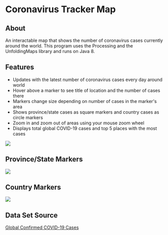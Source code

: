 # Coronavirus Tracker Map
## About
An interactable map that shows the number of coronavirus cases currently around the world. This program uses the Processing and the UnfoldingMaps library and runs on Java 8.

## Features
- Updates with the latest number of coronavirus cases every day around world
- Hover above a marker to see title of location and the number of cases there
- Markers change size depending on number of cases in the marker's area
- Shows province/state cases as square markers and country cases as circle markers
- Zoom in and zoom out of areas using your mouse zoom wheel 
- Displays total global COVID-19 cases and top 5 places with the most cases

[![](https://i.imgur.com/qUFPAtK.jpg)]()
## Province/State Markers 
[![](https://i.imgur.com/1mBq61L.jpg)]()
## Country Markers
[![](https://i.imgur.com/0BqRnfu.jpg)]()

## Data Set Source
<a href="https://github.com/CSSEGISandData/COVID-19/blob/master/csse_covid_19_data/csse_covid_19_time_series/time_series_covid19_confirmed_global.csv" target="_blank">Global Confirmed COVID-19 Cases</a> 
